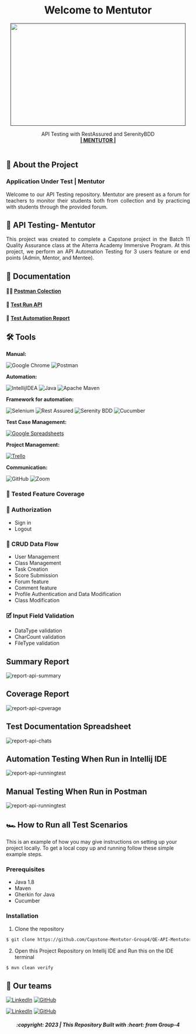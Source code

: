 <div align="center">
  <h1>Welcome to Mentutor</h1>

<a href="">
    <img src="src/LogoMentutor.png" width="480" height="280">
  </a>

  <p align="center">
    API Testing with RestAssured and SerenityBDD
    <br />
    <a href="https://app.swaggerhub.com/apis-docs/NURFATUROHMAN28/Mentutor/1.0.0#/"><strong>| MENTUTOR |</strong></a>
    <br />
    <br />
  </p>
</div>

## 📑 About the Project
### Application Under Test | Mentutor
<p align="justify">Welcome to our API Testing repository. Mentutor are present as a forum for teachers to monitor their students both from collection and by practicing with students through the provided forum.

## 📑 API Testing- Mentutor
<p align="justify">This project was created to complete a Capstone project in the Batch 11 Quality Assurance class at the Alterra Academy Immersive Program. At this project, we perform an API Automation Testing for 3 users feature or end points (Admin, Mentor, and Mentee).</p>

## 📓 Documentation
#### 👨‍🚀   [Postman Colection](https://www.postman.com/grup4mentutor/workspace/grup4-capstone/collection/29020822-96993c6f-a4ff-45d2-8648-ea771be689da?action=share&creator=29020824&active-environment=29020822-583e7ffb-b85b-44de-990f-b38f9adf41ca)
#### 👀   [Test Run API](https://youtu.be/uVznyPqk6xA)
#### 📝   [Test Automation Report](https://drive.google.com/drive/folders/1oZYfWFdVxSvToY_mKirjFhSUmBmxF_9W?usp=sharing)


## 🛠 Tools
**Manual:**

![Google Chrome](https://img.shields.io/badge/Google%20Chrome-4285F4?style=for-the-badge&logo=GoogleChrome&logoColor=white)
![Postman](https://img.shields.io/badge/Postman-FF6C37?style=for-the-badge&logo=postman&logoColor=white)

**Automation:**

![IntellijIDEA](https://img.shields.io/badge/IntelliJIDEA-000000.svg?style=for-the-badge&logo=intellij-idea&logoColor=white)
![Java](https://img.shields.io/badge/java-%23ED8B00.svg?style=for-the-badge&logo=java&logoColor=white)
![Apache Maven](https://img.shields.io/badge/Apache%20Maven-C71A36?style=for-the-badge&logo=Apache%20Maven&logoColor=white)

**Framework for automation:**

![Selenium](https://img.shields.io/badge/-selenium-%43B02A?style=for-the-badge&logo=selenium&logoColor=white)
![Rest Assured](https://img.shields.io/badge/-rest%20assured-000000?style=for-the-badge&logoColor=black)
![Serenity BDD](https://img.shields.io/badge/-serenity%20bdd-16a67a?style=for-the-badge&logoColor=black)
![Cucumber](https://img.shields.io/badge/-cucumber-4bc47b?style=for-the-badge&logoColor=black)

**Test Case Management:**

[![Google Spreadsheets](https://img.shields.io/badge/-Google%20Spreadsheets-4bc47b?style=for-the-badge&logoColor=black)](https://docs.google.com/spreadsheets/d/1qDjXGXzpuRLn5kblI5l44qolbbaMzUMSLN_zMVlE7FU/edit#gid=0)

**Project Management:**

[![Trello](https://img.shields.io/badge/Trello-%23026AA7.svg?style=for-the-badge&logo=Trello&logoColor=white)](https://trello.com/b/L3cmVsCq)

**Communication:**

![GitHub](https://img.shields.io/badge/github%20Project-%23121011.svg?style=for-the-badge&logo=github&logoColor=white)
![Zoom](https://img.shields.io/badge/Zoom-2D8CFF?style=for-the-badge&logo=zoom&logoColor=white)


### 💫 Tested Feature Coverage

### 🔐 Authorization

- Sign in
- Logout

### 🔄 CRUD Data Flow

- User Management
- Class Management
- Task Creation
- Score Submission
- Forum feature
- Comment feature
- Profile Authentication and Data Modification
- Class Modification

### 🗹 Input Field Validation
- DataType validation
- CharCount validation
- FileType validation

## Summary Report
![report-api-summary](https://github.com/Capstone-Mentutor-Group4/QE-API-Mentutor/blob/master/Result-API-Automation%20NEW.png)

## Coverage Report
![report-api-cpverage](https://github.com/Capstone-Mentutor-Group4/QE-API-Mentutor/blob/master/API-Oveview%20Feature%20NEW.png)

## Test Documentation Spreadsheet
![report-api-chats](https://github.com/Capstone-Mentutor-Group4/QE-API-Mentutor/blob/master/Summary%20Report.PNG)

## Automation Testing When Run in Intellij IDE
![report-api-runningtest](https://github.com/Capstone-Mentutor-Group4/QE-API-Mentutor/blob/master/Testrun_API-Oveview%20Feature.png)

## Manual Testing When Run in Postman
![report-api-runningtest](https://github.com/Capstone-Mentutor-Group4/QE-API-Mentutor/blob/master/src/SS_POSTMAN.PNG)

## 🏎️ How to Run all Test Scenarios

This is an example of how you may give instructions on setting up your project locally.
To get a local copy up and running follow these simple example steps.

### Prerequisites

- Java 1.8
- Maven
- Gherkin for Java
- Cucumber

### Installation

1. Clone the repository
```bash
$ git clone https://github.com/Capstone-Mentutor-Group4/QE-API-Mentutor.git
```
2. Open  this Project Repository on Intellij IDE and Run this on the IDE terminal
```bash
$ mvn clean verify
```

## 📱 Our teams

[![LinkedIn](https://img.shields.io/badge/-Fahrul%20Rozi-white?style=for-the-badge&logo=linkedin&logoColor=blue)](https://www.linkedin.com/in/fahrulroziabdibahari/)
[![GitHub](https://img.shields.io/badge/-FahrulRozi-white?style=for-the-badge&logo=github&logoColor=black)](https://github.com/FahrulRoziAbdi)

[![LinkedIn](https://img.shields.io/badge/-Wahid%20Abdul%20Azis-white?style=for-the-badge&logo=linkedin&logoColor=blue)](https://www.linkedin.com/in/wahid-azis-98954b243/)
[![GitHub](https://img.shields.io/badge/-WahidAbdulAzis-white?style=for-the-badge&logo=github&logoColor=black)](https://github.com/WahidAzis)

<h5>
<p align="center">:copyright: 2023 | This Repository Built with :heart: from Group-4</p>
</h5>
